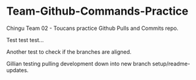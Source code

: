 # Team-Github-Commands-Practice

Chingu Team 02 - Toucans practice Github Pulls and Commits repo.

Test test test...

Another test to check if the branches are aligned.

Gillian testing pulling development down into new branch setup/readme-updates.
